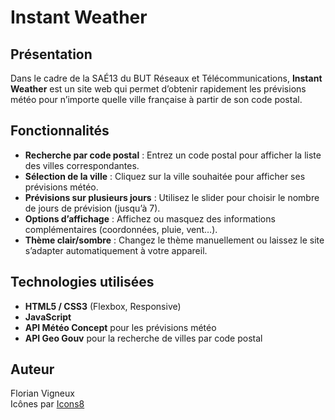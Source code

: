 # Instant Weather

## Présentation

Dans le cadre de la SAÉ13 du BUT Réseaux et Télécommunications, **Instant Weather** est un site web qui permet d’obtenir rapidement les prévisions météo pour n’importe quelle ville française à partir de son code postal.

## Fonctionnalités

- **Recherche par code postal** : Entrez un code postal pour afficher la liste des villes correspondantes.
- **Sélection de la ville** : Cliquez sur la ville souhaitée pour afficher ses prévisions météo.
- **Prévisions sur plusieurs jours** : Utilisez le slider pour choisir le nombre de jours de prévision (jusqu’à 7).
- **Options d’affichage** : Affichez ou masquez des informations complémentaires (coordonnées, pluie, vent…).
- **Thème clair/sombre** : Changez le thème manuellement ou laissez le site s’adapter automatiquement à votre appareil.

## Technologies utilisées

- **HTML5 / CSS3** (Flexbox, Responsive)
- **JavaScript**
- **API Météo Concept** pour les prévisions météo
- **API Geo Gouv** pour la recherche de villes par code postal

## Auteur

Florian Vigneux  
Icônes par [Icons8](https://icons8.com)